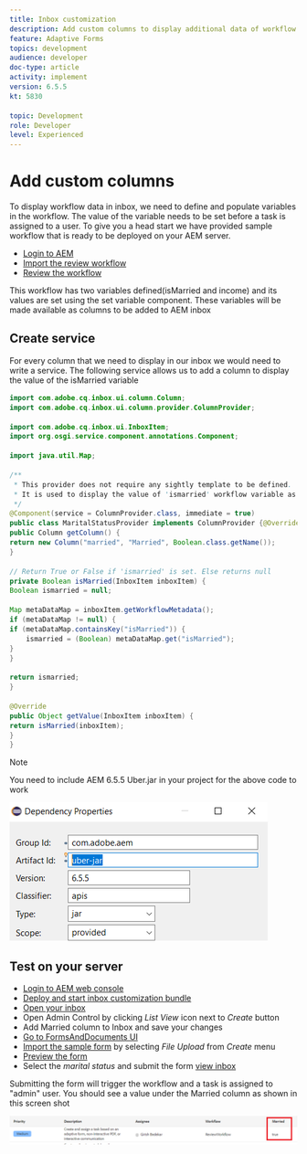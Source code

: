 ```yaml
---
title: Inbox customization
description: Add custom columns to display additional data of workflow
feature: Adaptive Forms
topics: development
audience: developer
doc-type: article
activity: implement
version: 6.5.5
kt: 5830

topic: Development
role: Developer
level: Experienced
---
```


# Add custom columns

To display workflow data in inbox, we need to define and populate variables in the workflow. The value of the variable needs to be set before a task is assigned to a user. To give you a head start we have provided sample workflow that is ready to be deployed on your AEM server.

* [Login to AEM](http://localhost:4502/crx/de/index.jsp)
* [Import the review workflow](assets/review-workflow.zip)
* [Review the workflow](http://localhost:4502/editor.html/conf/global/settings/workflow/models/reviewworkflow.html)

This workflow has two variables defined(isMarried and income) and its values are set using the set variable component. These variables will be made available as columns to be added to AEM inbox

## Create service

For every column that we need to display in our inbox we would need to write a service. The following service allows us to add a column to display the value of the isMarried variable

```java
import com.adobe.cq.inbox.ui.column.Column;
import com.adobe.cq.inbox.ui.column.provider.ColumnProvider;

import com.adobe.cq.inbox.ui.InboxItem;
import org.osgi.service.component.annotations.Component;

import java.util.Map;

/**
 * This provider does not require any sightly template to be defined.
 * It is used to display the value of 'ismarried' workflow variable as a column in inbox
 */
@Component(service = ColumnProvider.class, immediate = true)
public class MaritalStatusProvider implements ColumnProvider {@Override
public Column getColumn() {
return new Column("married", "Married", Boolean.class.getName());
}

// Return True or False if 'ismarried' is set. Else returns null
private Boolean isMarried(InboxItem inboxItem) {
Boolean ismarried = null;

Map metaDataMap = inboxItem.getWorkflowMetadata();
if (metaDataMap != null) {
if (metaDataMap.containsKey("isMarried")) {
    ismarried = (Boolean) metaDataMap.get("isMarried");
}
}

return ismarried;
}

@Override
public Object getValue(InboxItem inboxItem) {
return isMarried(inboxItem);
}
}
```

>[!NOTE]
>
>You need to include AEM 6.5.5 Uber.jar in your project for the above code to work

![uber-jar](assets/uber-jar.PNG)

## Test on your server

* [Login to AEM web console](http://localhost:4502/system/console/bundles)
* [Deploy and start inbox customization bundle](assets/inboxcustomization.inboxcustomization.core-1.0-SNAPSHOT.jar)
* [Open your inbox](http://localhost:4502/aem/inbox)
* Open Admin Control by clicking _List View_ icon next to _Create_ button
* Add Married column to Inbox and save your changes
* [Go to FormsAndDocuments UI](http://localhost:4502/aem/forms.html/content/dam/formsanddocuments)
* [Import the sample form](assets/snap-form.zip) by selecting _File Upload_ from _Create_ menu
* [Preview the form](http://localhost:4502/content/dam/formsanddocuments/snapform/jcr:content?wcmmode=disabled)
* Select the _marital status_ and submit the form 
[view inbox](http://localhost:4502/aem/inbox)

Submitting the form will trigger the workflow and a task is assigned to "admin" user. You should see a value under the Married column as shown in this screen shot

![married-column](assets/married-column.PNG)
